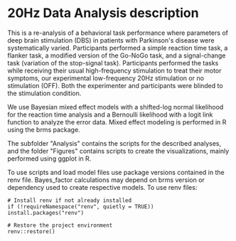 # 20Hz Data Analysis description
This is a re-analysis of a behavioral task performance where parameters of deep brain stimulation (DBS) in patients with Parkinson's disease were systematically varied. Participants performed a simple reaction time task, a flanker task, a modified version of the Go-NoGo task, and a signal-change task (variation of the stop-signal task). Participants performed the tasks while receiving their usual high-frequency stimulation to treat their motor symptoms, our experimental low-frequency 20Hz stimulation or no stimulation (OFF). Both the experimenter and participants were blinded to the stimulation condition.

We use Bayesian mixed effect models with a shifted-log normal likelihood for the reaction time analysis and a Bernoulli likelihood with a logit link function to analyze the error data. Mixed effect modeling is performed in R using the brms package.

The subfolder "Analysis" contains the scripts for the described analyses, and the folder "Figures" contains scripts to create the visualizations, mainly performed using ggplot in R.

To use scripts and load model files use package versions contained in the renv file. Bayes_factor calculations may depend on brms version or dependency used to create respective models. To use renv files:

```
# Install renv if not already installed
if (!requireNamespace("renv", quietly = TRUE)) install.packages("renv")

# Restore the project environment
renv::restore()
```
